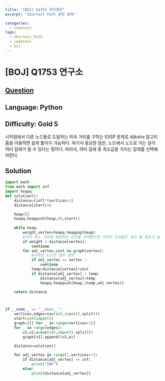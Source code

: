 ```yaml
---
title: "[BOJ] Q1753 최단경로"
excerpt: "Shortest Path 관련 문제"

categories:
  - codetest
tags:
  - Shortest_Path
  - codetest
  - boj
---
```

# [BOJ] Q1753 연구소
## [Question](https://www.acmicpc.net/problem/1753)
## Language: Python
## Difficulty: Gold 5

시작점에서 다른 노드들로 도달하는 최속 거리를 구하는 SSSP 문제로 dijkstra 알고리즘을 이용하면 쉽게 풀이가 가능하다. 여기서 중요한 점은, 노드에서 노드로 가는 길이 여러 갈래가 될 수 있다는 점이다. 따라서, 여러 갈래 중 최소값을 가지는 갈래를 선택해야한다.

## Solution
```python
import math
from math import inf
import heapq
def solution():
    distance=[inf]*(vertices+1)
    distance[start]=0

    heap=[]        
    heapq.heappush(heap,(0,start))
    
    while heap:
        weight,vertex=heapq.heappop(heap)
        #이미 최소 거리에 해당하는 간선을 선택했으면 나머지 간선들은 생각 할 필요가 없다.
        if weight > distance[vertex]:
            continue
        for adj_vertex,cost in graph[vertex]:
            #시작점 노드인 경우 생략
            if adj_vertex == vertex :
                continue
            temp=distance[vertex]+cost
            if distance[adj_vertex] > temp:
                distance[adj_vertex]=temp
                heapq.heappush(heap,(temp,adj_vertex))

    return distance



if __name__ == "__main__":
    vertices,edges=map(int,input().split())
    start=int(input())
    graph=[[] for _ in range(vertices+1)]
    for _ in range(edges):
        v1,v2,w=map(int,input().split())
        graph[v1].append((v2,w))
  
    distance=solution()

    for adj_vertex in range(1,vertices+1):
        if distance[adj_vertex] == inf:
            print("INF")
        else:
            print(distance[adj_vertex])
```
